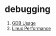 # debugging

1. [GDB Usage](http://www.brendangregg.com/blog/2016-08-09/gdb-example-ncurses.html)
2. [Linux Performance](http://www.brendangregg.com/linuxperf.html)
